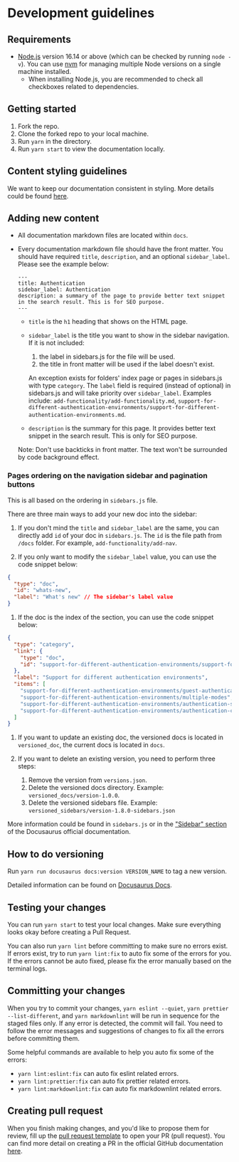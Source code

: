<!-- markdownlint-disable-file MD041 -->

# Development guidelines

## Requirements

- [Node.js](https://nodejs.org/en/download/) version 16.14 or above (which can be checked by running `node -v`). You can use [nvm](https://github.com/nvm-sh/nvm) for managing multiple Node versions on a single machine installed.
  - When installing Node.js, you are recommended to check all checkboxes related to dependencies.

## Getting started

1. Fork the repo.
1. Clone the forked repo to your local machine.
1. Run `yarn` in the directory.
1. Run `yarn start` to view the documentation locally.

## Content styling guidelines

We want to keep our documentation consistent in styling. More details could be found [here](content-style-guide.md).

## Adding new content

- All documentation markdown files are located within `docs`.
- Every documentation markdown file should have the front matter. You should have required `title`, `description`, and an optional `sidebar_label`. Please see the example below:

  ```text
  ---
  title: Authentication
  sidebar_label: Authentication
  description: a summary of the page to provide better text snippet in the search result. This is for SEO purpose.
  ---
  ```

  - `title` is the `h1` heading that shows on the HTML page.
  - `sidebar_label` is the title you want to show in the sidebar navigation. If it is not included:

    1. the label in sidebars.js for the file will be used.
    1. the title in front matter will be used if the label doesn't exist.

    An exception exists for folders' index page or pages in sidebars.js with type `category`. The `label` field is required (instead of optional) in sidebars.js and will take priority over `sidebar_label`. Examples include: `add-functionality/add-functionality.md`, `support-for-different-authentication-environments/support-for-different-authentication-environments.md`.

  - `description` is the summary for this page. It provides better text snippet in the search result. This is only for SEO purpose.

  Note: Don't use backticks in front matter. The text won't be surrounded by code background effect.

### Pages ordering on the navigation sidebar and pagination buttons

This is all based on the ordering in `sidebars.js` file.

There are three main ways to add your new doc into the sidebar:

1. If you don't mind the `title` and `sidebar_label` are the same, you can directly add `id` of your doc in `sidebars.js`. The `id` is the file path from `/docs` folder. For example, `add-functionality/add-nav`.

1. If you only want to modify the `sidebar_label` value, you can use the code snippet below:

```json
{
  "type": "doc",
  "id": "whats-new",
  "label": "What's new" // The sidebar's label value
}
```

1. If the doc is the index of the section, you can use the code snippet below:

```json
{
  "type": "category",
  "link": {
    "type": "doc",
    "id": "support-for-different-authentication-environments/support-for-different-authentication-environments"
  },
  "label": "Support for different authentication environments",
  "items": [
    "support-for-different-authentication-environments/guest-authentication-mode-only",
    "support-for-different-authentication-environments/multiple-modes",
    "support-for-different-authentication-environments/authentication-saml",
    "support-for-different-authentication-environments/authentication-custom"
  ]
}
```

1. If you want to update an existing doc, the versioned docs is located in `versioned_doc`, the current docs is located in `docs`.

1. If you want to delete an existing version, you need to perform three steps:
   1. Remove the version from `versions.json`.
   1. Delete the versioned docs directory. Example: `versioned_docs/version-1.0.0`.
   1. Delete the versioned sidebars file. Example: `versioned_sidebars/version-1.8.0-sidebars.json`

More information could be found in `sidebars.js` or in the ["Sidebar" section](https://docusaurus.io/docs/sidebar) of the Docusaurus official documentation.

## How to do versioning

Run `yarn run docusaurus docs:version VERSION_NAME` to tag a new version.

Detailed information can be found on [Docusaurus Docs](https://docusaurus.io/docs/versioning#tutorials).

## Testing your changes

You can run `yarn start` to test your local changes. Make sure everything looks okay before creating a Pull Request.

You can also run `yarn lint` before committing to make sure no errors exist. If errors exist, try to run `yarn lint:fix` to auto fix some of the errors for you. If the errors cannot be auto fixed, please fix the error manually based on the terminal logs.

## Committing your changes

When you try to commit your changes, `yarn eslint --quiet`, `yarn prettier --list-different`, and `yarn markdownlint` will be run in sequence for the staged files only. If any error is detected, the commit will fail. You need to follow the error messages and suggestions of changes to fix all the errors before committing them.

Some helpful commands are available to help you auto fix some of the errors:

- `yarn lint:eslint:fix` can auto fix eslint related errors.
- `yarn lint:prettier:fix` can auto fix prettier related errors.
- `yarn lint:markdownlint:fix` can auto fix markdownlint related errors.

## Creating pull request

When you finish making changes, and you'd like to propose them for review, fill up the [pull request template](../.github/pull_request_template.md) to open your PR (pull request). You can find more detail on creating a PR in the official GitHub documentation [here](https://docs.github.com/en/github/collaborating-with-pull-requests/proposing-changes-to-your-work-with-pull-requests/creating-a-pull-request).

